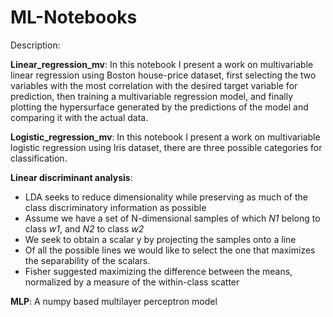 # ML-Notebooks
Description:

**Linear_regression_mv**:
In this notebook I present a work on multivariable linear regression using Boston house-price dataset, first selecting the two variables with the most correlation with the desired target variable for prediction, then training a multivariable regression model, and finally plotting the hypersurface generated by the predictions of the model and comparing it with the actual data.

**Logistic_regression_mv**:
In this notebook I present a work on multivariable logistic regression using Iris dataset, there are three possible categories for classification.

**Linear discriminant analysis**:
* LDA seeks to reduce dimensionality while preserving 	as much of the class discriminatory information as possible
* Assume we have a set of N-dimensional samples of which *N1* belong to class *w1*, and *N2* to class *w2*
* We seek to obtain a scalar y by projecting the samples onto a line 
* Of all the possible lines we would like to select the one that maximizes the separability of the scalars.
* Fisher suggested maximizing the difference between the means, normalized by a measure of the within-class scatter

**MLP**:
A numpy based multilayer perceptron model
